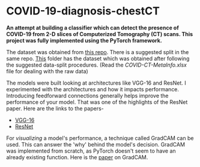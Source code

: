 # COVID-19-diagnosis-chestCT

**An attempt at building a classifier which can detect the presence of COVID-19 from 2-D slices of Computerized Tomography (CT) scans. This project was fully implemented using the PyTorch framework.**

The dataset was obtained from [this repo](https://github.com/UCSD-AI4H/COVID-CT). There is a suggested split in the same repo. [This](https://drive.google.com/drive/folders/1TS6AKegWTRJoXOZlixhiAPencnCWQn1_?usp=sharing) folder has the dataset which was obtained after following the suggested data-split procedures. (Read the *COVID-CT-MetaInfo.xlsx* file for dealing with the raw data)

The models were built looking at architectures like VGG-16 and ResNet. I experimented with the architectures and how it impacts performance. Introducing feedforward connections generally helps improve the performance of your model. That was one of the highlights of the ResNet paper. Here are the links to the papers-

* [VGG-16](https://arxiv.org/pdf/1409.1556.pdf)
* [ResNet](https://arxiv.org/pdf/1512.03385.pdf)

For *visualizing* a model's performance, a technique called GradCAM can be used. This can answer the 'why' behind the model's decision. GradCAM was implemented from scratch, as PyTorch doesn't seem to have an already existing function. Here is the [paper](https://arxiv.org/pdf/1610.02391.pdf) on GradCAM. 
